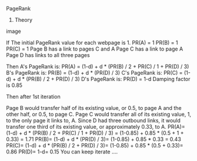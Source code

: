 PageRank


1. Theory


image

If The initial PageRank value for each webpage is 1.
PR(A) = 1
PR(B) = 1
PR(C) = 1
Page B has a link to pages C and A
Page C has a link to page A
Page D has links to all three pages

Then
A's PageRank is: PR(A) = (1-d) + d * (PR(B) / 2 + PR(C) / 1 + PR(D) / 3)
B's PageRank is: PR(B) = (1-d) + d * (PR(D) / 3)
C's PageRank is: PR(C) = (1-d) + d * (PR(B) / 2 + PR(D) / 3)
D's PageRank is: PR(D) = 1-d
Damping factor is 0.85

Then after 1st iteration

Page B would transfer half of its existing value, or 0.5, to page A and the other half, or 0.5, to page C.
Page C would transfer all of its existing value, 1, to the only page it links to, A.
Since D had three outbound links, it would transfer one third of its existing value, or approximately 0.33, to A.
PR(A)= (1-d) + d * (PR(B) / 2 + PR(C) / 1 + PR(D) / 3) = (1-0.85) + 0.85 * (0.5 + 1 + 0.33) = 1.71
PR(B)= (1-d) + d * (PR(D) / 3)= (1-0.85) + 0.85 * 0.33 = 0.43
PR(C)= (1-d) + d * (PR(B) / 2 + PR(D) / 3)= (1-0.85) + 0.85 * (0.5 + 0.33)= 0.86
PR(D)= 1-d= 0.15
You can keep iterate
....
